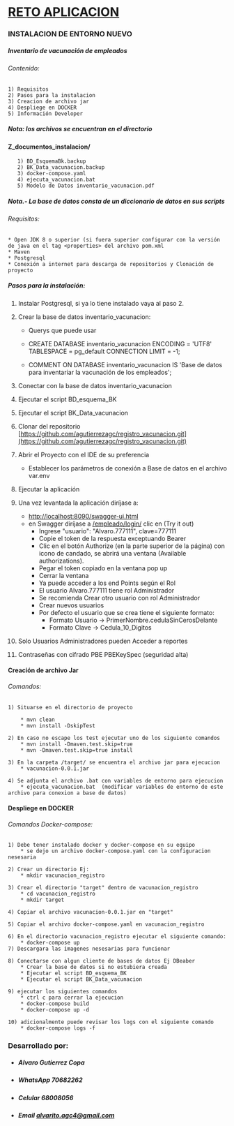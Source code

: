    # [RETO APLICACION]()
   ### INSTALACION DE ENTORNO NUEVO
 ##### Inventario de vacunación de empleados
###### Contenido:
    1) Requisitos
    2) Pasos para la instalacion
    3) Creacion de archivo jar
    4) Despliege en DOCKER
    5) Información Developer
##### Nota: los archivos se encuentran en el directorio 
#### Z_documentos_instalacion/
       1) BD_EsquemaBk.backup
       2) BK_Data_vacunacion.backup
       3) docker-compose.yaml
       4) ejecuta_vacunacion.bat
       5) Modelo de Datos inventario_vacunacion.pdf
##### Nota.- La base de datos consta de un diccionario de datos en sus scripts
###### Requisitos:
    * Open JDK 8 o superior (si fuera superior configurar con la versión de java en el tag <properties> del archivo pom.xml
    * Maven
    * Postgresql
    * Conexión a internet para descarga de repositorios y Clonación de proyecto
##### Pasos para la instalación:

   1) Instalar Postgresql, si ya lo tiene instalado vaya al paso 2.
   2) Crear la base de datos inventario_vacunacion:
       * Querys que puede usar
       * CREATE DATABASE inventario_vacunacion
         ENCODING = 'UTF8' TABLESPACE = pg_default CONNECTION LIMIT = -1;
     
        * COMMENT ON DATABASE inventario_vacunacion
         IS 'Base de datos para inventariar la vacunación de los empleados';

   3) Conectar con la base de datos inventario_vacunacion
   4) Ejecutar el script BD_esquema_BK
   5) Ejecutar el script BK_Data_vacunacion
   6) Clonar del repositorio [https://github.com/agutierrezagc/registro_vacunacion.git](https://github.com/agutierrezagc/registro_vacunacion.git)
   7) Abrir el Proyecto con el IDE de su preferencia
       * Establecer los parámetros de conexión a Base de datos en el archivo var.env
   8) Ejecutar la aplicación
   9) Una vez levantada la aplicación diríjase a:
        * [http://localhost:8090/swagger-ui.html](http://localhost:8090/swagger-ui.html)
        * en Swagger diríjase a [/empleado/login/](http://localhost:8090/swagger-ui/index.html?configUrl=/api-docs/swagger-config#/empleado-controller/login)  clic en (Try it out)
            * Ingrese "usuario": "Alvaro.777111", clave=777111
            * Copie el token de la respuesta exceptuando Bearer
            * Clic en el botón Authorize (en la parte superior de la página) con icono de candado, se abrirá una ventana (Available authorizations).
            * Pegar el token copiado en la ventana pop up
            * Cerrar la ventana
            * Ya puede acceder a los end Points según el Rol
            * El usuario Alvaro.777111 tiene rol Administrador
            * Se recomienda Crear otro usuario con rol Administrador
            * Crear nuevos usuarios
            * Por defecto el usuario que se crea tiene el siguiente formato:
                * Formato Usuario -> PrimerNombre.cedulaSinCerosDelante
                * Formato Clave   -> Cedula_10_Digitos
10) Solo Usuarios Administradores pueden Acceder a reportes
11) Contraseñas con cifrado PBE PBEKeySpec (seguridad alta)
#### Creación de archivo Jar
###### Comandos:
    1) Situarse en el directorio de proyecto
    
        * mvn clean
        * mvn install -DskipTest
    
    2) En caso no escape los test ejecutar uno de los siguiente comandos
        * mvn install -Dmaven.test.skip=true
        * mvn -Dmaven.test.skip=true install 
      
    3) En la carpeta /target/ se encuentra el archivo jar para ejecucion
        * vacunacion-0.0.1.jar
     
    4) Se adjunta el archivo .bat con variables de entorno para ejecucion
        * ejecuta_vacunacion.bat  (modificar variables de entorno de este archivo para conexion a base de datos)
    
#### Despliege en DOCKER 
###### Comandos Docker-compose:
    1) Debe tener instalado docker y docker-compose en su equipo
        * se dejo un archivo docker-compose.yaml con la configuracion nesesaria
    
    2) Crear un directorio Ej:
        * mkdir vacunacion_registro
    
    3) Crear el directorio "target" dentro de vacunacion_registro
        * cd vacunacion_registro
        * mkdir target
    
    4) Copiar el archivo vacunacion-0.0.1.jar en "target"
    
    5) Copiar el archivo docker-compose.yaml en vacunacion_registro
    
    6) En el directorio vacunacion_registro ejecutar el siguiente comando:
        * docker-compose up 
    7) Descargara las imagenes nesesarias para funcionar
    
    8) Conectarse con algun cliente de bases de datos Ej DBeaber
        * Crear la base de datos si no estubiera creada
        * Ejecutar el script BD_esquema_BK
        * Ejecutar el script BK_Data_vacunacion
    
    9) ejecutar los siguientes comandos
        * ctrl c para cerrar la ejecucion 
        * docker-compose build
        * docker-compose up -d
        
    10) adicionalmente puede revisar los logs con el siguiente comando
        * docker-compose logs -f
        
### Desarrollado por:
* ##### Alvaro Gutierrez Copa
* ##### WhatsApp 70682262 
* ##### Celular  68008056 
* ##### Email    alvarito.agc4@gmail.com
 

